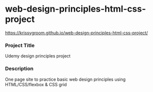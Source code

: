 # web-design-principles-html-css-project
https://krissygroom.github.io/web-design-principles-html-css-project/

### Project Title
Udemy design principles project

### Description
One page site to practice basic web design principles using HTML/CSS/flexbox & CSS grid
